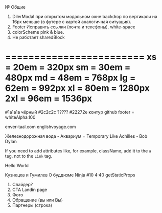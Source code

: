 № Общие

1. DilerModal при открытом модальном окне backdrop по вертикали на 16px меньше (в футере с картой аналогичная ситуация).
2. Footer Исправить ссылки (почта и телефоны). white-space
3. colorScheme pink & blue.
4. Не работает sharedBlock

========================
xs = 20em = 320px
sm = 30em = 480px
md = 48em = 768px
lg = 62em = 992px
xl = 80em = 1280px
2xl = 96em = 1536px
========================

#1a1a1a чёрный
#2c2c2c ?????
#22272e контур github
footer = whiteAlpha.100

enver-taal.com
englishvoyage.com

Железнодорожная вода - Аквариум = Temporary Like Achilles - Bob Dylan

If you need to add attributes like, for example, className, add it to the `a` tag, not to the `Link` tag.
<Link href="/">
  <a className="foo" target="_blank" rel="noopener noreferrer">
    Hello World
    </a>
</Link>

Кузнецов и Гумилев О буддизме
Ninja #10 4:40 getStaticProps

1. Слайдер?
2. CTA Landin page
3. Фото
4. Обращение (вы или Вы)
5. Партнеры (строка)
